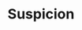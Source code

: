 ---
title: "Suspicion"
year: 1941
rating: 3
stars: "★★★"
rewatched: false
permalink: "suspicion"
watched_on: 2023-01-14
---